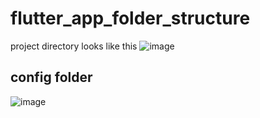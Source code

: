 # flutter_app_folder_structure

project directory looks like this
![image](https://user-images.githubusercontent.com/30105909/110011887-ee59a580-7d45-11eb-8adf-1f979ac0dd3f.png)

## config folder
![image](https://user-images.githubusercontent.com/30105909/110011705-c0746100-7d45-11eb-80db-79acb5888002.png)
